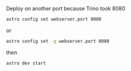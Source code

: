 Deploy on another port because Trino took 8080

```bash
astro config set webserver.port 8080
```

or

```bash
astro config set -g webserver.port 8080
```

then 

```bash
astro dev start
```